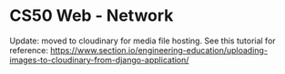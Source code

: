 # CS50 Web - Network

Update: moved to cloudinary for media file hosting.
See this tutorial for reference:
https://www.section.io/engineering-education/uploading-images-to-cloudinary-from-django-application/
